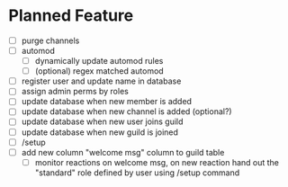 # Planned Feature
- [ ] purge channels
- [ ] automod
    - [ ] dynamically update automod rules
    - [ ] (optional) regex matched automod
- [ ] register user and update name in database
- [ ] assign admin perms by roles
- [ ] update database when new member is added
- [ ] update database when new channel is added (optional?)
- [ ] update database when new user joins guild
- [ ] update database when new guild is joined
- [ ] /setup
- [ ] add new column "welcome msg" column to guild table
    - [ ] monitor reactions on welcome msg, on new reaction hand out the "standard" role defined by user using /setup command
